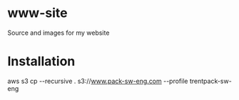 # www-site
Source and images for my website

# Installation
aws s3 cp --recursive . s3://www.pack-sw-eng.com --profile trentpack-sw-eng
